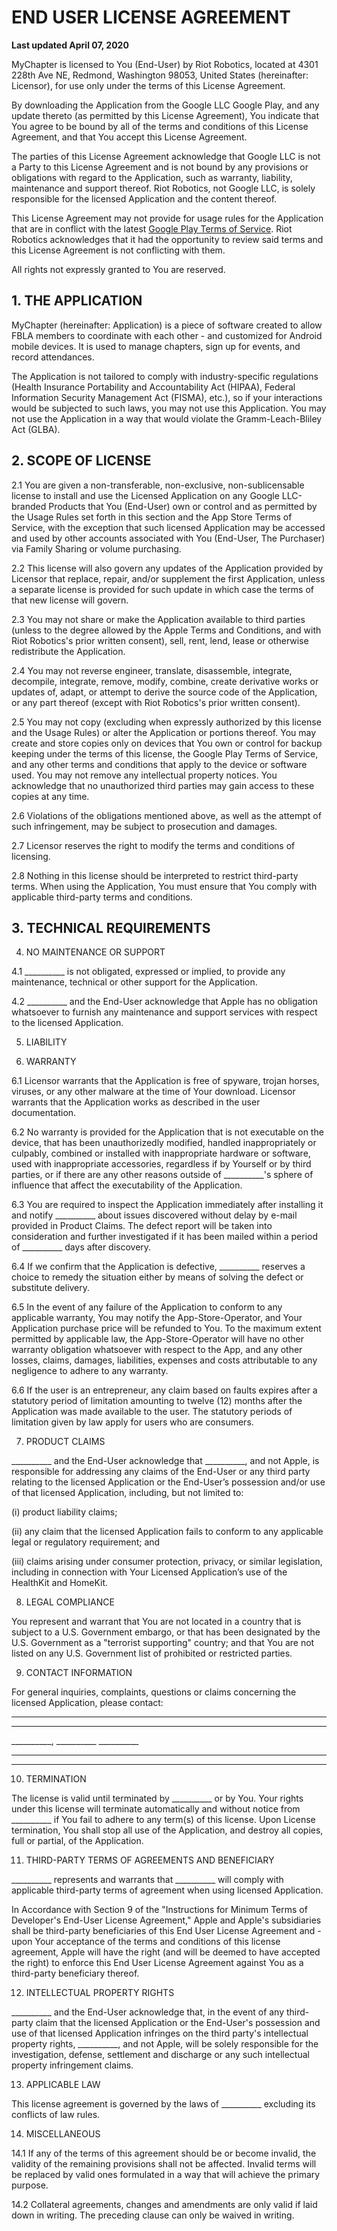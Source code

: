 # END USER LICENSE AGREEMENT

**Last updated April 07, 2020**

 
MyChapter is licensed to You (End-User) by Riot Robotics, located at 4301 228th Ave NE, Redmond, Washington 98053, United States (hereinafter: Licensor), for use only under the terms of this License Agreement.
 
By downloading the Application from the Google LLC Google Play, and any update thereto (as permitted by this License Agreement), You indicate that You agree to be bound by all of the terms and conditions of this License Agreement, and that You accept this License Agreement.
 
The parties of this License Agreement acknowledge that Google LLC is not a Party to this License Agreement and is not bound by any provisions or obligations with regard to the Application, such as warranty, liability, maintenance and support thereof. Riot Robotics, not Google LLC, is solely responsible for the licensed Application and the content thereof.
 
This License Agreement may not provide for usage rules for the Application that are in conflict with the latest [Google Play Terms of Service](https://play.google.com/about/play-terms/index.html). Riot Robotics acknowledges that it had the opportunity to review said terms and this License Agreement is not conflicting with them.

All rights not expressly granted to You are reserved.


## 1. THE APPLICATION
 
MyChapter (hereinafter: Application) is a piece of software created to allow FBLA members to coordinate with each other - and customized for Android mobile devices. It is used to manage chapters, sign up for events, and record attendances.

The Application is not tailored to comply with industry-specific regulations (Health Insurance Portability and Accountability Act (HIPAA), Federal Information Security Management Act (FISMA), etc.), so if your interactions would be subjected to such laws, you may not use this Application. You may not use the Application in a way that would violate the Gramm-Leach-Bliley Act (GLBA).

## 2. SCOPE OF LICENSE
   
2.1  You are given a non-transferable, non-exclusive, non-sublicensable license to install and use the Licensed Application on any Google LLC-branded Products that You (End-User) own or control and as permitted by the Usage Rules set forth in this section and the App Store Terms of Service, with the exception that such licensed Application may be accessed and used by other accounts associated with You (End-User, The Purchaser) via Family Sharing or volume purchasing.

2.2  This license will also govern any updates of the Application provided by Licensor that replace, repair, and/or supplement the first Application, unless a separate license is provided for such update in which case the terms of that new license will govern.

2.3  You may not share or make the Application available to third parties (unless to the degree allowed by the Apple Terms and Conditions, and with Riot Robotics's prior written consent), sell, rent, lend, lease or otherwise redistribute the Application.

2.4  You may not reverse engineer, translate, disassemble, integrate, decompile, integrate, remove, modify, combine, create derivative works or updates of, adapt, or attempt to derive the source code of the Application, or any part thereof (except with Riot Robotics's prior written consent).

2.5  You may not copy (excluding when expressly authorized by this license and the Usage Rules) or alter the Application or portions thereof. You may create and store copies only on devices that You own or control for backup keeping under the terms of this license, the Google Play Terms of Service, and any other terms and conditions that apply to the device or software used. You may not remove any intellectual property notices. You acknowledge that no unauthorized third parties may gain access to these copies at any time.

2.6  Violations of the obligations mentioned above, as well as the attempt of such infringement, may be subject to prosecution and damages.

2.7  Licensor reserves the right to modify the terms and conditions of licensing.

2.8  Nothing in this license should be interpreted to restrict third-party terms. When using the Application, You must ensure that You comply with applicable third-party terms and conditions.

## 3. TECHNICAL REQUIREMENTS


4. NO MAINTENANCE OR SUPPORT

4.1  __________ is not obligated, expressed or implied, to provide any maintenance, technical or other support for the Application.

4.2  __________ and the End-User acknowledge that Apple has no obligation whatsoever to furnish any maintenance and support services with respect to the licensed Application.


5. LIABILITY


6. WARRANTY

6.1  Licensor warrants that the Application is free of spyware, trojan horses, viruses, or any other malware at the time of Your download. Licensor warrants that the Application works as described in the user documentation.

6.2  No warranty is provided for the Application that is not executable on the device, that has been unauthorizedly modified, handled inappropriately or culpably, combined or installed with inappropriate hardware or software, used with inappropriate accessories, regardless if by Yourself or by third parties, or if there are any other reasons outside of __________'s sphere of influence that affect the executability of the Application.

6.3  You are required to inspect the Application immediately after installing it and notify __________ about issues discovered without delay by e-mail provided in Product Claims. The defect report will be taken into consideration and further investigated if it has been mailed within a period of __________ days after discovery.

6.4  If we confirm that the Application is defective, __________ reserves a choice to remedy the situation either by means of solving the defect or substitute delivery.

6.5  In the event of any failure of the Application to conform to any applicable warranty, You may notify the App-Store-Operator, and Your Application purchase price will be refunded to You. To the maximum extent permitted by applicable law, the App-Store-Operator will have no other warranty obligation whatsoever with respect to the App, and any other losses, claims, damages, liabilities, expenses and costs attributable to any negligence to adhere to any warranty.
           
6.6  If the user is an entrepreneur, any claim based on faults expires after a statutory period of limitation amounting to twelve (12) months after the Application was made available to the user. The statutory periods of limitation given by law apply for users who are consumers.

           
7. PRODUCT CLAIMS
 
__________ and the End-User acknowledge that __________, and not Apple, is responsible for addressing any claims of the End-User or any third party relating to the licensed Application or the End-User’s possession and/or use of that licensed Application, including, but not limited to:
 
(i) product liability claims;
           
(ii) any claim that the licensed Application fails to conform to any applicable legal or regulatory requirement; and
           
(iii) claims arising under consumer protection, privacy, or similar legislation, including in connection with Your Licensed Application’s use of the HealthKit and HomeKit.

   
8. LEGAL COMPLIANCE
    
You represent and warrant that You are not located in a country that is subject to a U.S. Government embargo, or that has been designated by the U.S. Government as a "terrorist supporting" country; and that You are not listed on any U.S. Government list of prohibited or restricted parties.

   
9. CONTACT INFORMATION                  
     
For general inquiries, complaints, questions or claims concerning the licensed Application, please contact:
     
__________
__________
__________, __________ __________
__________
__________


10. TERMINATION
    
The license is valid until terminated by __________ or by You. Your rights under this license will terminate automatically and without notice from __________ if You fail to adhere to any term(s) of this license. Upon License termination, You shall stop all use of the Application, and destroy all copies, full or partial, of the Application.


11. THIRD-PARTY TERMS OF AGREEMENTS AND BENEFICIARY
 
__________ represents and warrants that __________ will comply with applicable third-party terms of agreement when using licensed Application.
 
In Accordance with Section 9 of the "Instructions for Minimum Terms of Developer's End-User License Agreement," Apple and Apple's subsidiaries shall be third-party beneficiaries of this End User License Agreement and - upon Your acceptance of the terms and conditions of this license agreement, Apple will have the right (and will be deemed to have accepted the right) to enforce this End User License Agreement against You as a third-party beneficiary thereof.
 

12. INTELLECTUAL PROPERTY RIGHTS
 
__________ and the End-User acknowledge that, in the event of any third-party claim that the licensed Application or the End-User's possession and use of that licensed Application infringes on the third party's intellectual property rights, __________, and not Apple, will be solely responsible for the investigation, defense, settlement and discharge or any such intellectual property infringement claims.
 

13. APPLICABLE LAW
 
This license agreement is governed by the laws of __________ excluding its conflicts of law rules.
 

14. MISCELLANEOUS
          
14.1  If any of the terms of this agreement should be or become invalid, the validity of the remaining provisions shall not be affected. Invalid terms will be replaced by valid ones formulated in a way that will achieve the primary purpose.
             
14.2  Collateral agreements, changes and amendments are only valid if laid down in writing. The preceding clause can only be waived in writing.
